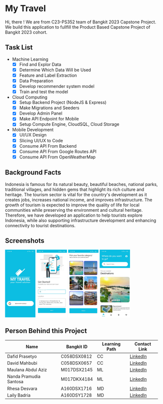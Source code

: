 
# My Travel
Hi, there ! We are from C23-PS352 team of Bangkit 2023 Capstone Project. We build this application to fullfill the Product Based Capstone Project of Bangkit 2023 cohort. 


## Task List
* Machine Learning
    * [X] Find and Explor Data
    * [X] Determine Which Data Will be Used
    * [X] Feature and Label Extraction
    * [X] Data Preparation
    * [X] Develop recommender system model
    * [X] Train and test the model
* Cloud Computing
    * [X] Setup Backend Project (NodeJS & Express)
    * [X] Make Migrations and Seeders
    * [X] Develop Admin Panel
    * [X] Make API Endpoint for Mobile
    * [X] Setup Compute Engine, CloudSQL, Cloud Storage
* Mobile Development
    * [X] UI/UX Design
    * [X] Slicing UI/UX to Code
    * [X] Consume API From Backend
    * [X] Consume API From Google Routes API
    * [X] Consume API From OpenWeatherMap
## Background Facts

Indonesia is famous for its natural beauty, beautiful beaches, national parks, traditional villages, and hidden gems that highlight its rich culture and heritage. The tourism sector is vital for the country's development as it creates jobs, increases national income, and improves infrastructure. The growth of tourism is expected to improve the quality of life for local communities while preserving the environment and cultural heritage. Therefore, we have developed an application to help tourists explore Indonesia, while also supporting infrastructure development and enhancing connectivity to tourist destinations. 
## Screenshots

<p float="left">
<img src="https://github.com/Project-Capstone-Bangkit-2023/main-repository/blob/master/Screenshoots/1.%20Login%20Page.jpeg?raw=true" width="100" >
<img src="https://github.com/Project-Capstone-Bangkit-2023/main-repository/blob/master/Screenshoots/2.%20First%20Setup%20Page.jpeg?raw=true" width="100" >
<img src="https://github.com/Project-Capstone-Bangkit-2023/main-repository/blob/master/Screenshoots/3.%20Setup%20Category%20Page.jpeg?raw=true" width="100">
<img src="https://github.com/Project-Capstone-Bangkit-2023/main-repository/blob/master/Screenshoots/4.%20Home%20Page.jpeg?raw=true" width="100">
</p>

## Person Behind this Project

| Name      | Bangkit ID | Learning Path | Contact Link |
| ----------- | ----------- | ----------- | ----------- |
| Dafid Prasetyo      | C058DSX0812       | CC      | [LinkedIn](https://www.linkedin.com/in/dafidpr/en-us?trk=people-guest_people_search-card)       |
| David Mahbubi   | C058DSX0657        | CC      | [LinkedIn](https://id.linkedin.com/in/david-mahbubi)       |
| Maulana Abdul Aziz   | M017DSX2145        | ML      | [LinkedIn](https://id.linkedin.com/in/maulana-abdul-aziz-711955218)       |
| Nanda Pramudia Santosa | M017DKX4184        | ML      | [LinkedIn](https://id.linkedin.com/in/nanda-pramudia-santosa-aa16351ba)       |
| Rhesa Desvara | A160DSX1716        | MD      | [LinkedIn](https://id.linkedin.com/in/rhesa-devara-widyaputra-854213160)       |
| Laily Badria | A160DSY1728        | MD      | [LinkedIn](https://www.linkedin.com/in/lailybadria/)       |
